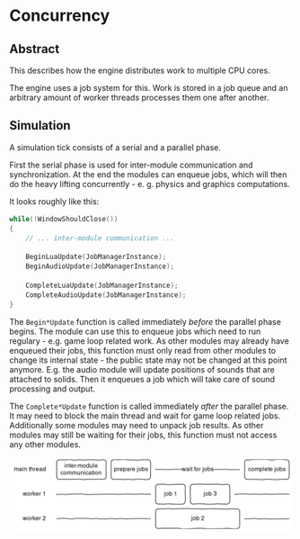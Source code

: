 Concurrency
===========

Abstract
--------

This describes how the engine distributes work to multiple CPU cores.

The engine uses a job system for this.  Work is stored in a job queue and
an arbitrary amount of worker threads processes them one after another.


Simulation
----------

A simulation tick consists of a serial and a parallel phase.

First the serial phase is used for inter-module communication and
synchronization.  At the end the modules can enqueue jobs, which will then do
the heavy lifting concurrently - e. g. physics and graphics computations.

It looks roughly like this:

```c
while(!WindowShouldClose())
{
    // ... inter-module communication ...

    BeginLuaUpdate(JobManagerInstance);
    BeginAudioUpdate(JobManagerInstance);

    CompleteLuaUpdate(JobManagerInstance);
    CompleteAudioUpdate(JobManagerInstance);
}
```

The `Begin*Update` function is called immediately *before* the parallel phase
begins.  The module can use this to enqueue jobs which need to run regulary -
e.g. game loop related work.  As other modules may already have enqueued their
jobs, this function must only read from other modules to change its internal
state - the public state may not be changed at this point anymore.  E.g. the
audio module will update positions of sounds that are attached to solids.
Then it enqueues a job which will take care of sound processing and output.

The `Complete*Update` function is called immediately *after* the parallel
phase.  It may need to block the main thread and wait for game loop related
jobs.  Additionally some modules may need to unpack job results.  As other
modules may still be waiting for their jobs, this function must not access any
other modules.

![](Concurrency.png)
